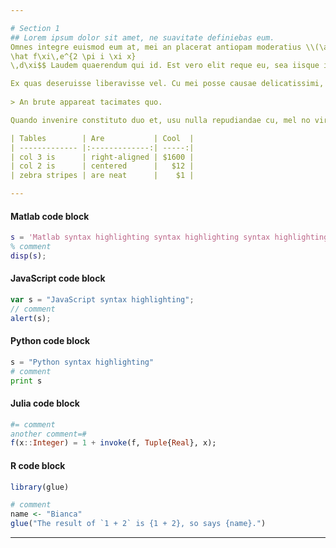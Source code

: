 ```yaml
---

# Section 1
## Lorem ipsum dolor sit amet, ne suavitate definiebas eum.
Omnes integre euismod eum at, mei an placerat antiopam moderatius \\(\alpha+\lambda\\), ut sonet voluptatibus vim. Vivendo noluisse mea ad. $$f(x) = \int_{-\infty}^\infty
\hat f\xi\,e^{2 \pi i \xi x}
\,d\xi$$ Laudem quaerendum qui id. Est vero elit reque eu, sea iisque invidunt id.

Ex quas deseruisse liberavisse vel. Cu mei posse causae delicatissimi, ei simul fierent nam. *Placerat percipitur in qui, no vis facete omnium **elaboraret***.
 
> An brute appareat tacimates quo. 

Quando invenire constituto duo et, usu nulla repudiandae cu, mel no virtute quaeque `appellantur`. No usu admodum consequuntur, nec te minim copiosae, vide justo nulla has ne. Vel te alii libris intellegat.

| Tables        | Are           | Cool  |
| ------------- |:-------------:| -----:|
| col 3 is      | right-aligned | $1600 |
| col 2 is      | centered      |   $12 |
| zebra stripes | are neat      |    $1 |

---
```


#### Matlab code block

```matlab
s = 'Matlab syntax highlighting syntax highlighting syntax highlighting syntax highlighting syntax highlighting syntax highlighting syntax highlighting syntax highlighting syntax highlighting';
% comment
disp(s);
```

#### JavaScript code block

```javascript
var s = "JavaScript syntax highlighting";
// comment
alert(s);
```

#### Python code block

```python
s = "Python syntax highlighting"
# comment
print s
```

#### Julia code block

```julia
#= comment
another comment=#
f(x::Integer) = 1 + invoke(f, Tuple{Real}, x);
```

#### R code block

```r
library(glue)

# comment
name <- "Bianca"
glue("The result of `1 + 2` is {1 + 2}, so says {name}.")
```

***